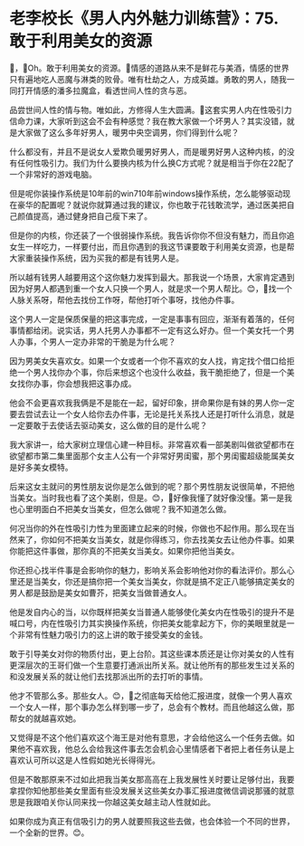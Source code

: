 # 老李校长《男人内外魅力训练营》：75.敢于利用美女的资源

🎼，🎼Oh。敢于利用美女的资源。🎼情感的道路从来不是鲜花与美酒，情感的世界只有遍地吃人恶魔与淋类的败骨。唯有杜劫之人，方成英雄。勇敢的男人，随我一同打开情感的潘多拉魔盒，看透世间人性的贪与恶。

品尝世间人性的情与物。唯如此，方修得人生大圆满。🎼这套实男人内在性吸引力信命力课，大家听到这会不会有种感觉？我在教大家做一个坏男人？其实没错，就是大家做了这么多年好男人，暖男中央空调男，你们得到什么呢？

什么都没有，并且不是说女人爱欺负暖男好男人，而是暖男好男人这种内核，的没有任何性吸引力。我们为什么要换内核为什么换C方式呢？就是相当于你在22配了一个非常好的游戏电脑。

但是呢你装操作系统是10年前的win710年前windows操作系统，怎么能够驱动现在豪华的配置呢？就说你就算通过我的建议，你也敢于花钱敢流学，通过医美把自己颜值提高，通过健身把自己瘦下来了。

但是你的内核，你还装了一个很弱操作系统。我告诉你你不但没有魅力，而且你追女生一样吃力，一样要付出，而且你遇到的我这节课要敢于利用美女资源，也是帮大家重装操作系统，因为买我的都是有钱男人是。

所以越有钱男人越要用这个这你魅力发挥到最大。那我说一个场景，大家肯定遇到因为好男人都遇到重一个女人只换一个男人，就是求一个男人帮比。😊，🎼找一个人脉关系呀，帮他去找份工作呀，帮他打听个事呀，找他办件事。

这个男人一定是保质保量的把这事完成，一定是事事有回应，渐渐有着落的，任何事情都给闭。说实话，男人托男人办事都不一定有这么好办。但一个美女托一个男人办事，个男人一定办非常的干脆是为什么呢？

因为男美女失喜欢女。如果一个女或者一个你不喜欢的女人找，肯定找个借口给拒绝一个男人找你办个事，你后来想这个也没什么收益，我干脆拒绝了，但是一个美女找你办事，你会想我把这事办成。

他会不会更喜欢我我俩是不是能在一起，留好印象，拼命果你是有妹的男人你一定要去尝试去让一个女人给你去办件事，无论是托关系找人还是打听什么消息，就是一定要敢于去使话去驱动美女，这么做的目的是什么呢？

我大家讲一，给大家树立理信心建一种目标。非常喜欢看一部美剧叫做欲望都市在欲望都市第二集里面那个女主人公有一个非常好男闺蜜，那个男闺蜜超级能属美女是好多美女模特。

后来这女主就问的男性朋友说你是怎么做到的呢？那个男性朋友说很简单，不把他当美女。当时我也看了这个美剧，但是。😊，🎼好像我懂了就好像没懂。第一是我也心里明面白不把美女当美女，但怎么做呢？我不知道怎么做。

何况当你的外在性吸引力性为里面建立起来的时候，你做也不起作用。那么现在当然来了，你如何不把美女当美女，就是你得练习，你去找美女去让他办件事。如果你能把这件事做，那你真的不把美女当美女。如果你把他当美女。

你还担心找半件事是会影响你的魅力，影响关系会影响他对你的看法评价。那么心里还是当美女，你还是搞你把一个美女当美女，你就是搞不定正八能够搞定美女的男人都是鼓励是美女如曹芥，把美女当做普通女人。

他是发自内心的当，以你既样把美女当普通人能够使化美女内在性吸引的提升不是喊口号，内在性吸引力其实换操作系统，你把美女能拿起方下，你的美眼里就是一个非常有性魅力吸引力的这上讲的敢于接受美女的金钱。

敢于引导美女对你的物质付出，更上台阶。其这些课本质还是让你对美女的人性有更深层次的王哥们做一个生意要打通派出所关系。就让他所有的那些发生过关系的和没发展关系的就让他们去找那派出所的去打听的事情。

他才不管那么多。那些女人。😊，🎼之彻底每天给他汇报进度，就像一个男人喜欢一个女人一样，那个事办怎么样到哪一步了，总会有个教材。而且他越这么做，那帮女的就越喜欢她。

又觉得是不这个他们喜欢这个海王是对他有意思，才会给他这么一个任务去做。如果他不喜欢我，他总么会给我这件事去怎会机会心里情感者下者把上者任务认是上喜欢认可所以这是人性假如她光长得得光。

但是不敢那原来不过如此把我当美女那高高在上我发展性关时要让足够付出，我要拿捏你知他那些美女里面有些没发展关这些美女办事汇报进度微信调说那骚的就意思是我跟咱关你认同来找一你越这美女越主动人性就如此。

如果你成为真正有信吸引力的男人就要照我这些去做，也会体验一个不同的世界，一个全新的世界。😊。